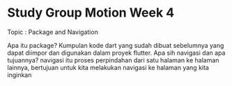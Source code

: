 # Study Group Motion Week 4

Topic : Package and Navigation

Apa itu package? Kumpulan kode dart yang sudah dibuat sebelumnya yang dapat diimpor dan digunakan dalam proyek flutter.
Apa sih navigasi dan apa tujuannya? navigasi itu proses perpindahan dari satu halaman ke halaman lainnya, bertujuan untuk kita melakukan navigasi ke halaman yang kita inginkan
